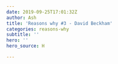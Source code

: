 ```yaml
---
date: 2019-09-25T17:01:32Z
author: Ash
title: 'Reasons why #3 - David Beckham'
categories: reasons-why
subtitle: ''
hero: ''
hero_source: H

---
```

